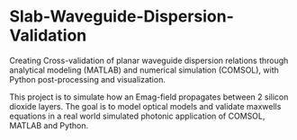 # Slab-Waveguide-Dispersion-Validation
Creating Cross-validation of planar waveguide dispersion relations through analytical modeling (MATLAB) and numerical simulation (COMSOL), with Python post-processing and visualization.

This project is to simulate how an Emag-field propagates between 2 silicon dioxide layers. The goal is to model optical models and validate maxwells equations in a real world simulated photonic application of COMSOL, MATLAB and Python.

